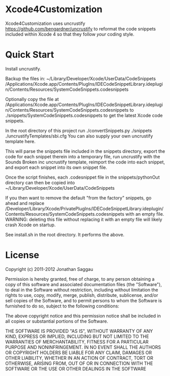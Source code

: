 Xcode4Customization
=======

Xcode4Customization uses uncrustify https://github.com/bengardner/uncrustify to reformat the code snippets included within Xcode 4 so that they follow *your* coding style.

Quick Start
=======

Install uncrustify.

Backup the files in:
	   ~/Library/Developer/Xcode/UserData/CodeSnippets
       /Applications/Xcode.app/Contents/PlugIns/IDECodeSnippetLibrary.ideplugin/Contents/Resources/SystemCodeSnippets.codesnippets
       
Optionally copy the file at /Applications/Xcode.app/Contents/PlugIns/IDECodeSnippetLibrary.ideplugin/Contents/Resources/SystemCodeSnippets.codesnippets to ./snippets/SystemCodeSnippets.codesnippets to get the latest Xcode code snippets.

In the root directory of this project run ./convertSnippets.py ./snippets ./uncrustifyTemplates/sbi.cfg
You can also supply your own uncrustify template here.

This will parse the snippets file included in the snippets directory, export the code for each snippet therein into a temporary file, run uncrustify with the Sounds Broken inc uncrustify template, reimport the code into each snippet, and export each snippet into its own snippet file.

Once the script finishes, each .codesnippet file in the snippets/pythonOut directory can then be copied into ~/Library/Developer/Xcode/UserData/CodeSnippets

If you then want to remove the default "from the factory" snippets, go ahead and replace /Developer/Library/Xcode/PrivatePlugIns/IDECodeSnippetLibrary.ideplugin/Contents/Resources/SystemCodeSnippets.codesnippets with an empty file.  WARNING: deleting this file without replacing it with an empty file will likely crash Xcode on startup.

See install.sh in the root directory.  It performs the above.

License
=======
Copyright (c) 2011-2012 Jonathan Saggau

Permission is hereby granted, free of charge, to any person obtaining a copy of this software and associated documentation files (the "Software"), to deal in the Software without restriction, including without limitation the rights to use, copy, modify, merge, publish, distribute, sublicense, and/or sell copies of the Software, and to permit persons to whom the Software is furnished to do so, subject to the following conditions:

The above copyright notice and this permission notice shall be included in all copies or substantial portions of the Software.

THE SOFTWARE IS PROVIDED "AS IS", WITHOUT WARRANTY OF ANY KIND, EXPRESS OR IMPLIED, INCLUDING BUT NOT LIMITED TO THE WARRANTIES OF MERCHANTABILITY, FITNESS FOR A PARTICULAR PURPOSE AND NONINFRINGEMENT. IN NO EVENT SHALL THE AUTHORS OR COPYRIGHT HOLDERS BE LIABLE FOR ANY CLAIM, DAMAGES OR OTHER LIABILITY, WHETHER IN AN ACTION OF CONTRACT, TORT OR OTHERWISE, ARISING FROM, OUT OF OR IN CONNECTION WITH THE SOFTWARE OR THE USE OR OTHER DEALINGS IN THE SOFTWARE
